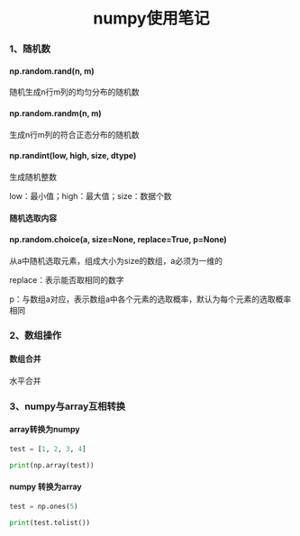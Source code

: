 <center><h1>
  numpy使用笔记
  </h1></center>

### 1、随机数

#### np.random.rand(n, m)

随机生成n行m列的均匀分布的随机数

#### np.random.randm(n, m)

生成n行m列的符合正态分布的随机数

#### np.randint(low, high, size, dtype)

生成随机整数

low：最小值；high：最大值；size：数据个数

#### 随机选取内容

#### np.random.choice(a, size=None, replace=True, p=None)

从a中随机选取元素，组成大小为size的数组，a必须为一维的

replace：表示能否取相同的数字

p：与数组a对应，表示数组a中各个元素的选取概率，默认为每个元素的选取概率相同

### 2、数组操作

#### 数组合并

水平合并

### 3、numpy与array互相转换

#### array转换为numpy

```python
test = [1, 2, 3, 4]

print(np.array(test))
```



#### numpy 转换为array

```python
test = np.ones(5)

print(test.tolist())
```




